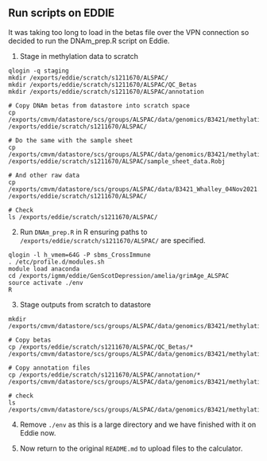 ## Run scripts on EDDIE
It was taking too long to load in the betas file over the VPN connection so decided to run the DNAm_prep.R script on Eddie.

1. Stage in methylation data to scratch
```
qlogin -q staging
mkdir /exports/eddie/scratch/s1211670/ALSPAC/
mkdir /exports/eddie/scratch/s1211670/ALSPAC/QC_Betas
mkdir /exports/eddie/scratch/s1211670/ALSPAC/annotation

# Copy DNAm betas from datastore into scratch space
cp /exports/cmvm/datastore/scs/groups/ALSPAC/data/genomics/B3421/methylation/B3421/betas/data.Robj /exports/eddie/scratch/s1211670/ALSPAC/

# Do the same with the sample sheet
cp /exports/cmvm/datastore/scs/groups/ALSPAC/data/genomics/B3421/methylation/B3421/samplesheet/data.Robj /exports/eddie/scratch/s1211670/ALSPAC/sample_sheet_data.Robj

# And other raw data
cp /exports/cmvm/datastore/scs/groups/ALSPAC/data/B3421_Whalley_04Nov2021.dta /exports/eddie/scratch/s1211670/ALSPAC/

# Check
ls /exports/eddie/scratch/s1211670/ALSPAC/
```

2. Run `DNAm_prep.R` in R ensuring paths to `/exports/eddie/scratch/s1211670/ALSPAC/` are specified.
```
qlogin -l h_vmem=64G -P sbms_CrossImmune
. /etc/profile.d/modules.sh
module load anaconda
cd /exports/igmm/eddie/GenScotDepression/amelia/grimAge_ALSPAC
source activate ./env
R
```

3. Stage outputs from scratch to datastore
```
mkdir /exports/cmvm/datastore/scs/groups/ALSPAC/data/genomics/B3421/methylation/B3421/grimAge_ALSPAC/Input

# Copy betas 
cp /exports/eddie/scratch/s1211670/ALSPAC/QC_Betas/* /exports/cmvm/datastore/scs/groups/ALSPAC/data/genomics/B3421/methylation/B3421/grimAge_ALSPAC/Input/

# Copy annotation files
cp /exports/eddie/scratch/s1211670/ALSPAC/annotation/* /exports/cmvm/datastore/scs/groups/ALSPAC/data/genomics/B3421/methylation/B3421/grimAge_ALSPAC/Input/

# check
ls /exports/cmvm/datastore/scs/groups/ALSPAC/data/genomics/B3421/methylation/B3421/grimAge_ALSPAC/Input/
```

4. Remove `./env` as this is a large directory and we have finished with it on Eddie now.

5. Now return to the original `README.md` to upload files to the calculator.



